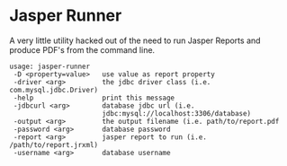 Jasper Runner
=============

A very little utility hacked out of the need to run Jasper Reports and produce PDF's from the command line.

    usage: jasper-runner
     -D <property=value>   use value as report property
     -driver <arg>         the jdbc driver class (i.e. com.mysql.jdbc.Driver)
     -help                 print this message
     -jdbcurl <arg>        database jdbc url (i.e.
                           jdbc:mysql://localhost:3306/database)
     -output <arg>         the output filename (i.e. path/to/report.pdf
     -password <arg>       database password
     -report <arg>         jasper report to run (i.e. /path/to/report.jrxml)
     -username <arg>       database username

    
